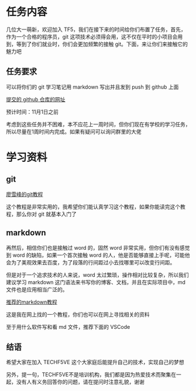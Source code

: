 # 任务内容

几位大一萌新，欢迎加入 TF5，我们在接下来的时间给你们布置了任务，首先，作为一个合格的程序员，git 这项技术必须得会用，这不仅在平时的小项目会用到，等到了你们就业时，你们会更加频繁的接触 git。下面，来让你们来接触它的魅力吧

## 任务要求

可以将你们的 git 学习笔记用 markdown 写出并且发到 push 到 github 上面

[提交的 github 仓库的网址](https://github.com/TECHF5VE/TechMap-Works)

预计时间：11月1日之前

考虑到这些任务并不困难，本不应花上一周时间，但你们现在有学校的学习任务，所以尽量在1周时间内完成。如果有疑问可以询问群里的大佬

# 学习资料

## git

[廖雪峰的git教程](https://www.liaoxuefeng.com/wiki/896043488029600)

这个教程是非常实用的，我希望你们能认真学习这个教程，如果你能读完这个教程，那么你对 git 就基本入门了

## markdown

再然后，相信你们也是接触过 word 的，固然 word 非常实用，但你们有没有感觉到 word 的缺陷，如果一个首次接触 word 的人，他是否能够直接上手呢，可能他会为了美观效果去百度，为了段落的行间距过小去找哪里可以改变行间距。

但是对于一个追求技术的人来说，word 太过繁琐，操作相对比较复杂，所以我们建议学习 markdown 这门语法来书写你的博客、文档，并且在实际项目中，md 文件也是应用相当广泛的。

[推荐的markdown教程](https://www.jianshu.com/p/191d1e21f7ed)

这是我在网上找的一个教程，你们也可以在网上寻找相关的资料

至于用什么软件写和看 md 文件，推荐下面的 VSCode

## 结语

希望大家在加入 TECHF5VE 这个大家庭后能提升自己的技术，实现自己的梦想

另外，提一句，TECHF5VE不是培训机构，我们都是因为热爱技术而聚集在一起，没有人有义务回答你的问题，请在提问时注意礼貌，谢谢